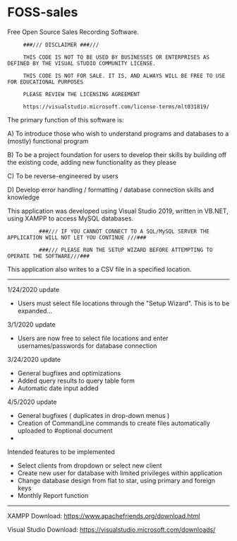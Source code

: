 # FOSS-sales
Free Open Source Sales Recording Software.

         ###/// DISCLAIMER ###///
         
         THIS CODE IS NOT TO BE USED BY BUSINESSES OR ENTERPRISES AS DEFINED BY THE VISUAL STUDIO COMMUNITY LICENSE.
         
         THIS CODE IS NOT FOR SALE. IT IS, AND ALWAYS WILL BE FREE TO USE FOR EDUCATIONAL PURPOSES
         
         PLEASE REVIEW THE LICENSING AGREEMENT
         
         https://visualstudio.microsoft.com/license-terms/mlt031819/
        

The primary function of this software is: 

   A) To introduce those who wish to understand programs and databases to a (mostly) functional program
   
   B) To be a project foundation for users to develop their skills by building off the existing code, 
      adding new functionality as they please
      
   C) To be reverse-engineered by users
   
   D) Develop error handling / formatting / database connection skills and knowledge
   
This application was developed using Visual Studio 2019, written in VB.NET, using XAMPP to access MySQL databases.

              ###/// IF YOU CANNOT CONNECT TO A SQL/MySQL SERVER THE APPLICATION WILL NOT LET YOU CONTINUE ///###
              
              ###/// PLEASE RUN THE SETUP WIZARD BEFORE ATTEMPTING TO OPERATE THE SOFTWARE///###

This application also writes to a CSV file in a specified location.

______________________________________________________________________________________

1/24/2020 update

- Users must select file locations through the "Setup Wizard". This is to be expanded...

3/1/2020 update
 - Users are now free to select file locations and enter usernames/passwords for database connection

3/24/2020 update
 - General bugfixes and optimizations
 - Added query results to query table form
 - Automatic date input added
 
4/5/2020 update
 - General bugfixes ( duplicates in drop-down menus )
 - Creation of CommandLine commands to create files automatically uploaded to #optional document
 - 

Intended features to be implemented
 - Select clients from dropdown or select new client
 - Create new user for database with limited privileges within application
 - Change database design from flat to star, using primary and foreign keys
 - Monthly Report function
_________________________________________________________________________________________

XAMPP Download: https://www.apachefriends.org/download.html

Visual Studio Download: https://visualstudio.microsoft.com/downloads/

